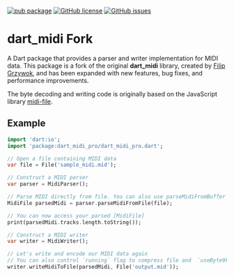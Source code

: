 [![pub package](https://img.shields.io/pub/v/dart_midi.svg)](https://pub.dartlang.org/packages/dart_midi)
[![GitHub license](https://img.shields.io/github/license/feelfreelinux/dart_midi.svg)](https://github.com/feelfreelinux/dart_midi/blob/master/LICENSE)
[![GitHub issues](https://img.shields.io/github/issues/feelfreelinux/dart_midi.svg)](https://github.com/feelfreelinux/dart_midi/issues)

# dart_midi Fork

A Dart package that provides a parser and writer implementation for MIDI data. This package is a fork of the original **dart_midi** library, created by [Filip Grzywok](https://github.com/fgrzywok), and has been expanded with new features, bug fixes, and performance improvements.

The byte decoding and writing code is originally based on the JavaScript library [midi-file](https://github.com/carter-thaxton/midi-file).

## Example

```dart
import 'dart:io';
import 'package:dart_midi_pro/dart_midi_pro.dart';

// Open a file containing MIDI data
var file = File('sample_midi.mid');

// Construct a MIDI parser
var parser = MidiParser();

// Parse MIDI directly from file. You can also use parseMidiFromBuffer to directly parse List<int>
MidiFile parsedMidi = parser.parseMidiFromFile(file);

// You can now access your parsed [MidiFile]
print(parsedMidi.tracks.length.toString());

// Construct a MIDI writer
var writer = MidiWriter();

// Let's write and encode our MIDI data again
// You can also control `running` flag to compress file and  `useByte9ForNoteOff` to use 0x09 for noteOff when velocity is zero
writer.writeMidiToFile(parsedMidi, File('output.mid'));
